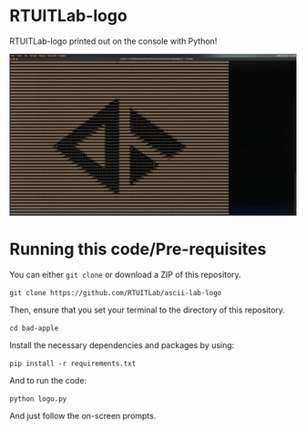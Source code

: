 # RTUITLab-logo

 RTUITLab-logo printed out on the console with Python!

![Bad apple!!](logo-example.gif)

# Running this code/Pre-requisites

You can either `git clone` or download a ZIP of this repository.

 `git clone https://github.com/RTUITLab/ascii-lab-logo`

Then, ensure that you set your terminal to the directory of this repository.

 `cd bad-apple`

Install the necessary dependencies and packages by using:

 `pip install -r requirements.txt`

And to run the code:

 `python logo.py`

And just follow the on-screen prompts.
